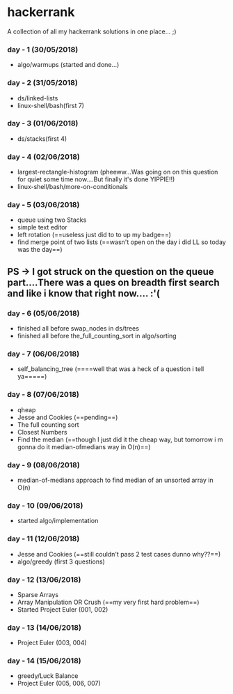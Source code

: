 # hackerrank
A collection of all my hackerrank solutions in one place...  ;)

### day - 1 (30/05/2018)
* algo/warmups (started and done...)

### day - 2 (31/05/2018)
* ds/linked-lists
* linux-shell/bash(first 7)

### day - 3 (01/06/2018)
* ds/stacks(first 4)

### day - 4 (02/06/2018)
* largest-rectangle-histogram (pheeww...Was going on on this question for quiet some time now....But finally it's done YIPPIE!!)
* linux-shell/bash/more-on-conditionals

### day - 5 (03/06/2018)
* queue using two Stacks
* simple text editor
* left rotation (==useless just did to to up my badge==)
* find merge point of two lists (==wasn't open on the day i did LL so today was the day==)
## PS -> I got struck on the question on the queue part....There was a ques on breadth first search and like i know that right now.... :'(

### day - 6 (05/06/2018)
* finished all before swap_nodes in ds/trees
* finished all before the_full_counting_sort in algo/sorting

### day - 7 (06/06/2018)
* self_balancing_tree (====well that was a heck of a question i tell ya=====)

### day - 8 (07/06/2018)
* qheap
* Jesse and Cookies (==pending==)
* The full counting sort
* Closest Numbers
* Find the median (==though I just did it the cheap way, but tomorrow i m gonna do it median-ofmedians way in O(n)==)

### day - 9 (08/06/2018)
* median-of-medians approach to find median of an unsorted array in O(n)

### day - 10 (09/06/2018)
* started algo/implementation

### day - 11 (12/06/2018)
* Jesse and Cookies (==still couldn't pass 2 test cases dunno why??==)
* algo/greedy (first 3 questions)

### day - 12 (13/06/2018)
* Sparse Arrays
* Array Manipulation OR Crush (==my very first hard problem==)
* Started Project Euler (001, 002)

### day - 13 (14/06/2018)
* Project Euler (003, 004)

### day - 14 (15/06/2018)
* greedy/Luck Balance
* Project Euler (005, 006, 007)
